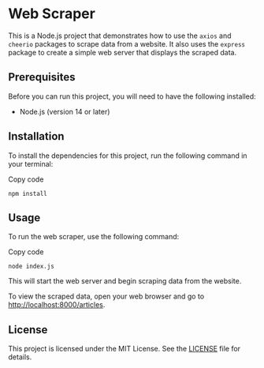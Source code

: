 # Web Scraper

This is a Node.js project that demonstrates how to use the `axios` and `cheerio` packages to scrape data from a website. It also uses the `express` package to create a simple web server that displays the scraped data.

## Prerequisites

Before you can run this project, you will need to have the following installed:

*   Node.js (version 14 or later)

## Installation

To install the dependencies for this project, run the following command in your terminal:

Copy code

`npm install`

## Usage

To run the web scraper, use the following command:

Copy code

`node index.js`

This will start the web server and begin scraping data from the website.

To view the scraped data, open your web browser and go to [http://localhost:8000/articles](http://localhost:8000/articles).

## License

This project is licensed under the MIT License. See the [LICENSE](LICENSE) file for details.
